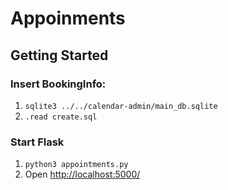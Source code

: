 # Appoinments

## Getting Started

### Insert BookingInfo:

1. `sqlite3 ../../calendar-admin/main_db.sqlite`
2. `.read create.sql`

### Start Flask

1. `python3 appointments.py`
2. Open [http://localhost:5000/](http://localhost:5000/)
